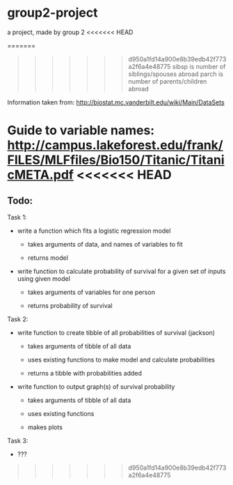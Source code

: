 # group2-project

 a project, made by group 2
<<<<<<< HEAD
 
=======

>>>>>>> d950a1fd14a900e8b39edb42f773a2f6a4e48775
 sibsp is number of siblings/spouses abroad
 parch is number of parents/children abroad

Information taken from: http://biostat.mc.vanderbilt.edu/wiki/Main/DataSets

Guide to variable names:
http://campus.lakeforest.edu/frank/FILES/MLFfiles/Bio150/Titanic/TitanicMETA.pdf
<<<<<<< HEAD
=======

## Todo:

Task 1:

- write a function which fits a logistic regression model
  
  - takes arguments of data, and names of variables to fit
  
  - returns model

- write function to calculate probability of survival for a given set of inputs using given model
  
  - takes arguments of variables for one person
  
  - returns probability of survival



Task 2:

- write function to create tibble of all probabilities of survival (jackson)
  
  - takes arguments of tibble of all data
  
  - uses existing functions to make model and calculate probabilities
  
  - returns a tibble with probabilities added

- write function to output graph(s) of survival probability
  
  - takes arguments of tibble of all data
  
  - uses existing functions
  
  - makes plots



Task 3:

- ???
>>>>>>> d950a1fd14a900e8b39edb42f773a2f6a4e48775
